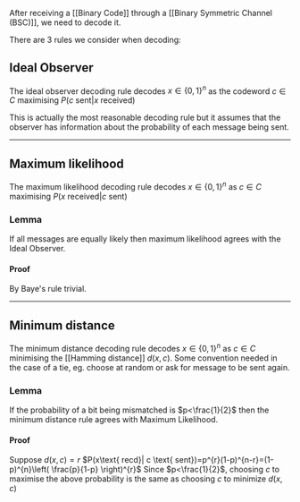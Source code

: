 After receiving a [[Binary Code]] through a [[Binary Symmetric Channel (BSC)]], we need to decode it.

There are 3 rules we consider when decoding:
## Ideal Observer
The ideal observer decoding rule decodes $x\in \{ 0,1 \}^{n}$ as the codeword $c\in C$ maximising $P(c \text{ sent} | x \text{ received})$

This is actually the most reasonable decoding rule but it assumes that the observer has information about the probability of each message being sent.

---
## Maximum likelihood
The maximum likelihood decoding rule decodes $x\in \{ 0,1 \}^{n}$ as $c\in C$ maximising $P(x \text{ received}|c \text{ sent})$
### Lemma
If all messages are equally likely then maximum likelihood agrees with the Ideal Observer.
#### Proof
By Baye's rule trivial.

---
## Minimum distance
The minimum distance decoding rule decodes $x\in \{ 0,1 \}^{n}$ as $c\in C$ minimising the [[Hamming distance]] $d(x,c)$.
Some convention needed in the case of a tie, eg. choose at random or ask for message to be sent again.
### Lemma
If the probability of a bit being mismatched is $p<\frac{1}{2}$ then the minimum distance rule agrees with Maximum Likelihood.
#### Proof
Suppose $d(x,c)=r$
$P(x\text{ recd}| c \text{ sent})=p^{r}(1-p)^{n-r}=(1-p)^{n}\left( \frac{p}{1-p} \right)^{r}$
Since $p<\frac{1}{2}$, choosing $c$ to maximise the above probability is the same as choosing $c$ to minimize $d(x,c)$
